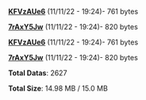 [**KFVzAUe6**](/data/KFVzAUe6.txt) (11/11/22 - 19:24)- 761 bytes

[**7rAxY5Jw**](/data/7rAxY5Jw.txt) (11/11/22 - 19:24)- 820 bytes

[**KFVzAUe6**](/data/KFVzAUe6.txt) (11/11/22 - 19:24)- 761 bytes

[**7rAxY5Jw**](/data/7rAxY5Jw.txt) (11/11/22 - 19:24)- 820 bytes

**Total Datas**: 2627

**Total Size**: 14.98 MB / 15.0 MB